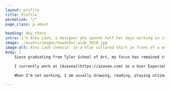 ```yaml
---
layout: profile
title: Profile
permalink: "/"
page_class: p-about

heading: Hey there
intro: I’m Alex Lash, a designer who spends half her days working in color, space and typography, and the other half semantic markup, sweet CSS animations and user-friendly interfaces.
image: ./assets/images/headshot_wide_2018.jpg
image-alt: Alex Lash cheesin’ in a blue collared shirt in front of a white wall.
body: |
    Since graduating from Tyler School of Art, my focus has remained steadfast on the web. Every day technology’s impact on people’s lives deepens, and I am inspired and motivated by people who work to improve it.

    I currently work at [Azavea](https://azavea.com) as a User Experience Designer. In my free time, I have taught and TA’d low-cost classes for women; taught an Interactive class at my alma mater; helped organize the Philly-based LadyHacks hackathon in 2015 and 2016; and volunteered for [ProjectMEOW’s](http://projectmeow.org/) social media team. 

    When I’m not working, I am usually drawing, reading, playing ultimate, cooking, or telling my cat what a good boy he is.

---
```

